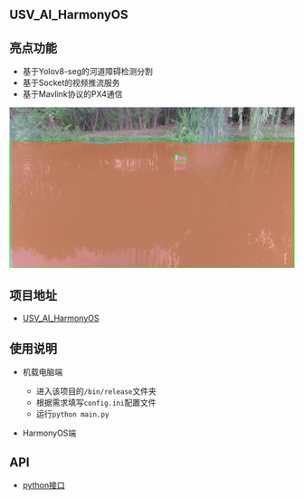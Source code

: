 ## 										USV_AI_HarmonyOS



## 亮点功能

- 基于Yolov8-seg的河道障碍检测分割
- 基于Socket的视频推流服务
- 基于Mavlink协议的PX4通信

<img src=".\src\resource\readme\result.jpg" alt="result" style="zoom: 50%;" />

## 项目地址

- [USV_AI_HarmonyOS](https://github.com/SundalandBR/USV_AI_HarmonyOS)

## 使用说明

- 机载电脑端
  - 进入该项目的`/bin/release`文件夹
  - 根据需求填写`config.ini`配置文件
  - 运行`python main.py`

- HarmonyOS端

  

## API

- [python接口](../doc/机载电脑与PX4API.md)

